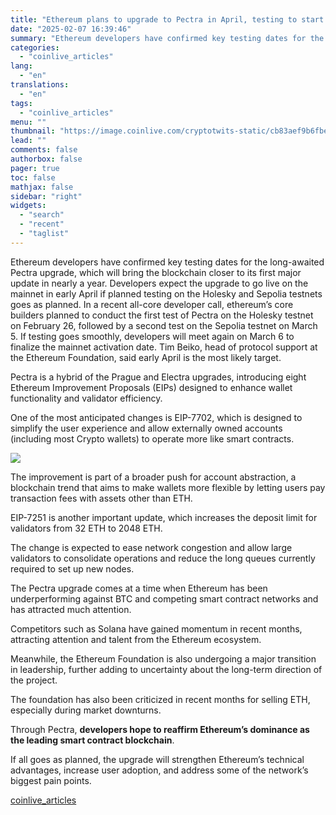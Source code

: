 ```yaml
---
title: "Ethereum plans to upgrade to Pectra in April, testing to start this month"
date: "2025-02-07 16:39:46"
summary: "Ethereum developers have confirmed key testing dates for the long-awaited Pectra upgrade, which will bring the blockchain closer to its first major update in nearly a year. Developers expect the upgrade to go live on the mainnet in early April if planned testing on the Holesky and Sepolia testnets goes..."
categories:
  - "coinlive_articles"
lang:
  - "en"
translations:
  - "en"
tags:
  - "coinlive_articles"
menu: ""
thumbnail: "https://image.coinlive.com/cryptotwits-static/cb83aef9b6fbeb536659960b87fde7e3.jpg"
lead: ""
comments: false
authorbox: false
pager: true
toc: false
mathjax: false
sidebar: "right"
widgets:
  - "search"
  - "recent"
  - "taglist"
---
```


Ethereum developers have confirmed key testing dates for the long-awaited Pectra upgrade, which will bring the blockchain closer to its first major update in nearly a year. Developers expect the upgrade to go live on the mainnet in early April if planned testing on the Holesky and Sepolia testnets goes as planned. In a recent all-core developer call, ethereum’s core builders planned to conduct the first test of Pectra on the Holesky testnet on February 26, followed by a second test on the Sepolia testnet on March 5. If testing goes smoothly, developers will meet again on March 6 to finalize the mainnet activation date. Tim Beiko, head of protocol support at the Ethereum Foundation, said early April is the most likely target.

Pectra is a hybrid of the Prague and Electra upgrades, introducing eight Ethereum Improvement Proposals (EIPs) designed to enhance wallet functionality and validator efficiency.

One ​​of the most anticipated changes is EIP-7702, which is designed to simplify the user experience and allow externally owned accounts (including most Crypto wallets) to operate more like smart contracts.

![](https://img.jinse.cn/7347287_image3.png)

The improvement is part of a broader push for account abstraction, a blockchain trend that aims to make wallets more flexible by letting users pay transaction fees with assets other than ETH.

EIP-7251 is another important update, which increases the deposit limit for validators from 32 ETH to 2048 ETH.

The change is expected to ease network congestion and allow large validators to consolidate operations and reduce the long queues currently required to set up new nodes.

The Pectra upgrade comes at a time when Ethereum has been underperforming against BTC and competing smart contract networks and has attracted much attention.

Competitors such as Solana have gained momentum in recent months, attracting attention and talent from the Ethereum ecosystem.

Meanwhile, the Ethereum Foundation is also undergoing a major transition in leadership, further adding to uncertainty about the long-term direction of the project.

The foundation has also been criticized in recent months for selling ETH, especially during market downturns.

Through Pectra, **developers hope to reaffirm Ethereum’s dominance as the leading smart contract blockchain**.

If all goes as planned, the upgrade will strengthen Ethereum’s technical advantages, increase user adoption, and address some of the network’s biggest pain points.

[coinlive_articles](https://www.coinlive.com/news/ethereum-plans-to-upgrade-to-pectra-in-april-testing-to)
